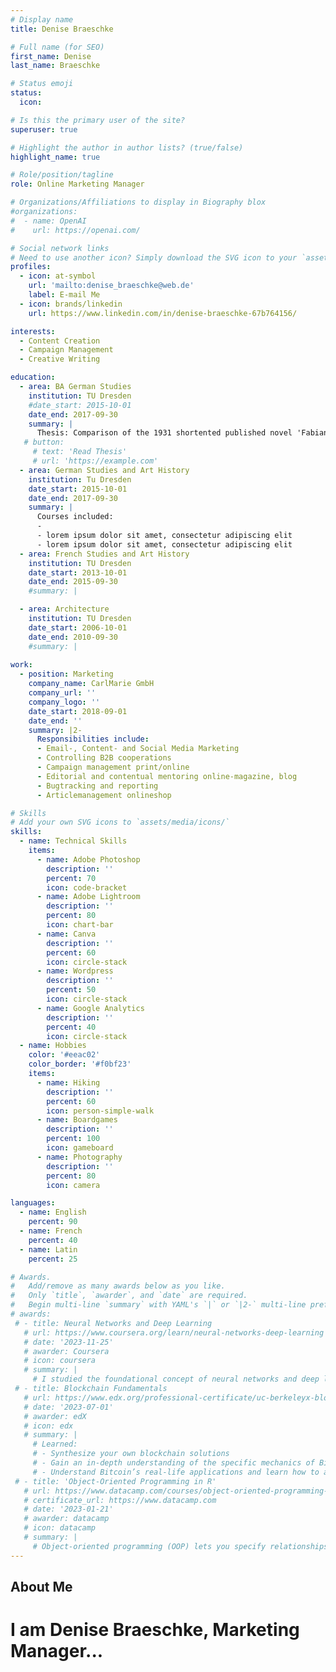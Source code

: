 ```yaml
---
# Display name
title: Denise Braeschke

# Full name (for SEO)
first_name: Denise
last_name: Braeschke

# Status emoji
status:
  icon: 

# Is this the primary user of the site?
superuser: true

# Highlight the author in author lists? (true/false)
highlight_name: true

# Role/position/tagline
role: Online Marketing Manager

# Organizations/Affiliations to display in Biography blox
#organizations:
#  - name: OpenAI
#    url: https://openai.com/

# Social network links
# Need to use another icon? Simply download the SVG icon to your `assets/media/icons/` folder.
profiles:
  - icon: at-symbol
    url: 'mailto:denise_braeschke@web.de'
    label: E-mail Me
  - icon: brands/linkedin
    url: https://www.linkedin.com/in/denise-braeschke-67b764156/

interests:
  - Content Creation
  - Campaign Management
  - Creative Writing

education:
  - area: BA German Studies
    institution: TU Dresden
    #date_start: 2015-10-01
    date_end: 2017-09-30
    summary: |
      Thesis: Comparison of the 1931 shortented published novel 'Fabian' written by Erich Kästner with the original text 'der Gang vor die Hunde' (republished in 2013) in context of the beginning nazi dictatorship in Germany.
   # button:
     # text: 'Read Thesis'
     # url: 'https://example.com'
  - area: German Studies and Art History
    institution: Tu Dresden
    date_start: 2015-10-01
    date_end: 2017-09-30
    summary: |
      Courses included:
      - 
      - lorem ipsum dolor sit amet, consectetur adipiscing elit
      - lorem ipsum dolor sit amet, consectetur adipiscing elit
  - area: French Studies and Art History
    institution: TU Dresden
    date_start: 2013-10-01
    date_end: 2015-09-30
    #summary: |

  - area: Architecture
    institution: TU Dresden
    date_start: 2006-10-01
    date_end: 2010-09-30
    #summary: |
      
work:
  - position: Marketing
    company_name: CarlMarie GmbH
    company_url: ''
    company_logo: ''
    date_start: 2018-09-01
    date_end: ''
    summary: |2-
      Responsibilities include:
      - Email-, Content- and Social Media Marketing
      - Controlling B2B cooperations
      - Campaign management print/online
      - Editorial and contentual mentoring online-magazine, blog
      - Bugtracking and reporting
      - Articlemanagement onlineshop

# Skills
# Add your own SVG icons to `assets/media/icons/`
skills:
  - name: Technical Skills
    items:
      - name: Adobe Photoshop
        description: ''
        percent: 70
        icon: code-bracket
      - name: Adobe Lightroom
        description: ''
        percent: 80
        icon: chart-bar
      - name: Canva
        description: ''
        percent: 60
        icon: circle-stack
      - name: Wordpress
        description: ''
        percent: 50
        icon: circle-stack
      - name: Google Analytics
        description: ''
        percent: 40
        icon: circle-stack
  - name: Hobbies
    color: '#eeac02'
    color_border: '#f0bf23'
    items:
      - name: Hiking
        description: ''
        percent: 60
        icon: person-simple-walk
      - name: Boardgames
        description: ''
        percent: 100
        icon: gameboard
      - name: Photography
        description: ''
        percent: 80
        icon: camera

languages:
  - name: English
    percent: 90
  - name: French
    percent: 40
  - name: Latin
    percent: 25

# Awards.
#   Add/remove as many awards below as you like.
#   Only `title`, `awarder`, and `date` are required.
#   Begin multi-line `summary` with YAML's `|` or `|2-` multi-line prefix and indent 2 spaces below.
# awards:
 # - title: Neural Networks and Deep Learning
   # url: https://www.coursera.org/learn/neural-networks-deep-learning
   # date: '2023-11-25'
   # awarder: Coursera
   # icon: coursera
   # summary: |
     # I studied the foundational concept of neural networks and deep learning. By the end, I was familiar with the significant technological trends driving the rise of deep learning; build, train, and apply fully connected deep neural networks; implement efficient (vectorized) neural networks; identify key parameters in a neural network’s architecture; and apply deep learning to your own applications.
 # - title: Blockchain Fundamentals
   # url: https://www.edx.org/professional-certificate/uc-berkeleyx-blockchain-fundamentals
   # date: '2023-07-01'
   # awarder: edX
   # icon: edx
   # summary: |
     # Learned:
     # - Synthesize your own blockchain solutions
     # - Gain an in-depth understanding of the specific mechanics of Bitcoin
     # - Understand Bitcoin’s real-life applications and learn how to attack and destroy Bitcoin, Ethereum, smart contracts and Dapps, and alternatives to Bitcoin’s Proof-of-Work consensus algorithm
 # - title: 'Object-Oriented Programming in R'
   # url: https://www.datacamp.com/courses/object-oriented-programming-with-s3-and-r6-in-r
   # certificate_url: https://www.datacamp.com
   # date: '2023-01-21'
   # awarder: datacamp
   # icon: datacamp
   # summary: |
     # Object-oriented programming (OOP) lets you specify relationships between functions and the objects that they can act on, helping you manage complexity in your code. This is an intermediate level course, providing an introduction to OOP, using the S3 and R6 systems. S3 is a great day-to-day R programming tool that simplifies some of the functions that you write. R6 is especially useful for industry-specific analyses, working with web APIs, and building GUIs.
---
```


## About Me

# I am Denise Braeschke, Marketing Manager...
